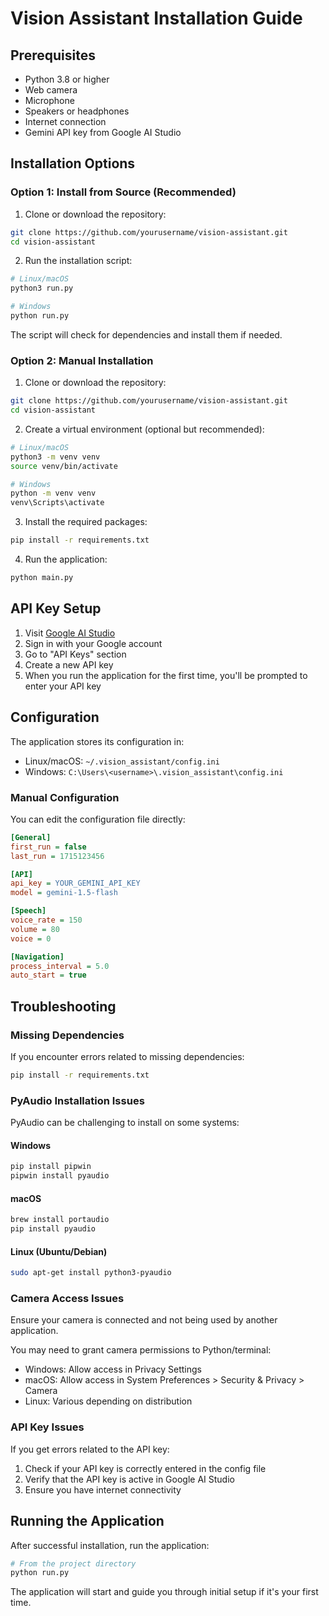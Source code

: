 # Vision Assistant Installation Guide

## Prerequisites

* Python 3.8 or higher
* Web camera
* Microphone
* Speakers or headphones
* Internet connection
* Gemini API key from Google AI Studio

## Installation Options

### Option 1: Install from Source (Recommended)

1. Clone or download the repository:
```bash
git clone https://github.com/yourusername/vision-assistant.git
cd vision-assistant
```

2. Run the installation script:
```bash
# Linux/macOS
python3 run.py

# Windows
python run.py
```

The script will check for dependencies and install them if needed.

### Option 2: Manual Installation

1. Clone or download the repository:
```bash
git clone https://github.com/yourusername/vision-assistant.git
cd vision-assistant
```

2. Create a virtual environment (optional but recommended):
```bash
# Linux/macOS
python3 -m venv venv
source venv/bin/activate

# Windows
python -m venv venv
venv\Scripts\activate
```

3. Install the required packages:
```bash
pip install -r requirements.txt
```

4. Run the application:
```bash
python main.py
```

## API Key Setup

1. Visit [Google AI Studio](https://ai.google.dev/)
2. Sign in with your Google account
3. Go to "API Keys" section
4. Create a new API key
5. When you run the application for the first time, you'll be prompted to enter your API key

## Configuration

The application stores its configuration in:
- Linux/macOS: `~/.vision_assistant/config.ini`
- Windows: `C:\Users\<username>\.vision_assistant\config.ini`

### Manual Configuration

You can edit the configuration file directly:

```ini
[General]
first_run = false
last_run = 1715123456

[API]
api_key = YOUR_GEMINI_API_KEY
model = gemini-1.5-flash

[Speech]
voice_rate = 150
volume = 80
voice = 0

[Navigation]
process_interval = 5.0
auto_start = true
```

## Troubleshooting

### Missing Dependencies

If you encounter errors related to missing dependencies:

```bash
pip install -r requirements.txt
```

### PyAudio Installation Issues

PyAudio can be challenging to install on some systems:

#### Windows
```bash
pip install pipwin
pipwin install pyaudio
```

#### macOS
```bash
brew install portaudio
pip install pyaudio
```

#### Linux (Ubuntu/Debian)
```bash
sudo apt-get install python3-pyaudio
```

### Camera Access Issues

Ensure your camera is connected and not being used by another application.

You may need to grant camera permissions to Python/terminal:
- Windows: Allow access in Privacy Settings
- macOS: Allow access in System Preferences > Security & Privacy > Camera
- Linux: Various depending on distribution

### API Key Issues

If you get errors related to the API key:
1. Check if your API key is correctly entered in the config file
2. Verify that the API key is active in Google AI Studio
3. Ensure you have internet connectivity

## Running the Application

After successful installation, run the application:

```bash
# From the project directory
python run.py
```

The application will start and guide you through initial setup if it's your first time.
